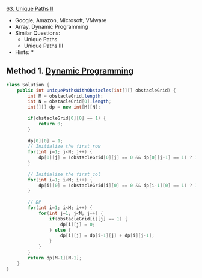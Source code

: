 [63. Unique Paths II](https://leetcode.com/problems/unique-paths-ii/)

* Google, Amazon, Microsoft, VMware
* Array, Dynamic Programming
* Similar Questions:
    * Unique Paths
    * Unique Paths III
* Hints:
    *
    
    
## Method 1. [Dynamic Programming](https://leetcode.com/problems/unique-paths-ii/solution/)
```java
class Solution {
    public int uniquePathsWithObstacles(int[][] obstacleGrid) {
        int M = obstacleGrid.length;
        int N = obstacleGrid[0].length;
        int[][] dp = new int[M][N];
        
        if(obstacleGrid[0][0] == 1) {
            return 0;
        }
        
        dp[0][0] = 1;
        // Initialize the first row
        for(int j=1; j<N; j++) {
            dp[0][j] = (obstacleGrid[0][j] == 0 && dp[0][j-1] == 1) ? 1 : 0;
        }
        
        // Initialize the first col
        for(int i=1; i<M; i++) {
            dp[i][0] = (obstacleGrid[i][0] == 0 && dp[i-1][0] == 1) ? 1 : 0;
        }
        
        // DP
        for(int i=1; i<M; i++) {
            for(int j=1; j<N; j++) {
                if(obstacleGrid[i][j] == 1) {
                    dp[i][j] = 0;
                } else {
                    dp[i][j] = dp[i-1][j] + dp[i][j-1];
                }
            }
        }
        return dp[M-1][N-1];
    }
}
``` 